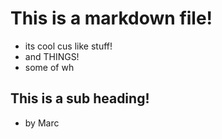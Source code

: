 # This is a markdown file!

+ its cool cus like stuff!
+ and THINGS!
+ some of wh

## This is a sub heading!
+ by Marc